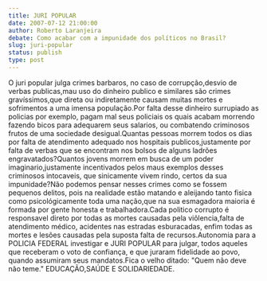 ```yaml
---
title: JURI POPULAR
date: 2007-07-12 21:00:00
author: Roberto Laranjeira
debate: Como acabar com a impunidade dos políticos no Brasil?
slug: juri-popular
status: publish 
type: post
---
```


O juri popular julga crimes barbaros, no caso de corrupção,desvio de verbas publicas,mau uso do dinheiro publico e similares são crimes gravíssimos,que direta ou indiretamente causam muitas mortes e sofrimentos a uma imensa população.Por falta desse dinheiro surrupiado as policias por exemplo, pagam mal seus policiais os quais acabam morrendo fazendo bicos para adequarem seus salarios, ou combatendo criminosos frutos de uma sociedade desigual.Quantas pessoas morrem todos os dias por falta de atendimento adequado nos hospitais publicos,justamente por falta de verbas que se encontram nos bolsos de alguns ladrões engravatados?Quantos jovens morrem em busca de um poder imaginario,justamente incentivados pelos maus exemplos desses criminosos intocaveis, que sinicamente vivem rindo, certos da sua impunidade?Não podemos pensar nesses crimes como se fossem pequenos delitos, pois na realidade estão matando e aleijando tanto fisica como psicológicamente toda uma nação,que na sua esmagadora maioria é formada por gente honesta e trabalhadora.Cada politico corrupto é responsavel direto por todas as mortes causadas pela viôlencia,falta de atendimento médico, acidentes nas estradas esburacadas, enfim todas as mortes e lesões causadas pela suposta falta de recursos.Autonomia para a POLICIA FEDERAL investigar e JURI POPULAR para julgar, todos aqueles que receberam o voto de confiança, e que juraram fidelidade ao povo, quando assumiram seus mandatos.Fica o velho ditado: "Quem não deve não teme." EDUCAÇÃO,SAÚDE E SOLIDARIEDADE.
